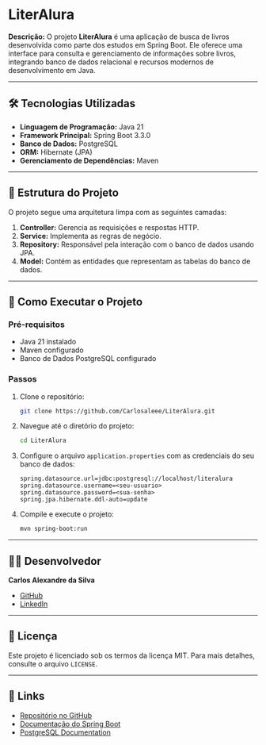 # LiterAlura

**Descrição:**
O projeto **LiterAlura** é uma aplicação de busca de livros desenvolvida como parte dos estudos em Spring Boot. Ele oferece uma interface para consulta e gerenciamento de informações sobre livros, integrando banco de dados relacional e recursos modernos de desenvolvimento em Java.

---

## 🛠 Tecnologias Utilizadas

- **Linguagem de Programação:** Java 21
- **Framework Principal:** Spring Boot 3.3.0
- **Banco de Dados:** PostgreSQL
- **ORM:** Hibernate (JPA)
- **Gerenciamento de Dependências:** Maven

---

## 📂 Estrutura do Projeto

O projeto segue uma arquitetura limpa com as seguintes camadas:

1. **Controller:** Gerencia as requisições e respostas HTTP.
2. **Service:** Implementa as regras de negócio.
3. **Repository:** Responsável pela interação com o banco de dados usando JPA.
4. **Model:** Contém as entidades que representam as tabelas do banco de dados.

---

## 🚀 Como Executar o Projeto

### Pré-requisitos
- Java 21 instalado
- Maven configurado
- Banco de Dados PostgreSQL configurado

### Passos
1. Clone o repositório:
   ```bash
   git clone https://github.com/Carlosaleee/LiterAlura.git
   ```
2. Navegue até o diretório do projeto:
   ```bash
   cd LiterAlura
   ```
3. Configure o arquivo `application.properties` com as credenciais do seu banco de dados:
   ```properties
   spring.datasource.url=jdbc:postgresql://localhost/literalura
   spring.datasource.username=<seu-usuario>
   spring.datasource.password=<sua-senha>
   spring.jpa.hibernate.ddl-auto=update
   ```
4. Compile e execute o projeto:
   ```bash
   mvn spring-boot:run
   ```

---

## 🧑‍💻 Desenvolvedor

**Carlos Alexandre da Silva**
- [GitHub](https://github.com/Carlosaleee)
- [LinkedIn](https://www.linkedin.com/in/carlos-alexandre-66b962279/)

---

## 📜 Licença
Este projeto é licenciado sob os termos da licença MIT. Para mais detalhes, consulte o arquivo `LICENSE`.

---

## 🔗 Links
- [Repositório no GitHub](https://github.com/Carlosaleee/LiterAlura)
- [Documentação do Spring Boot](https://spring.io/projects/spring-boot)
- [PostgreSQL Documentation](https://www.postgresql.org/docs/)

